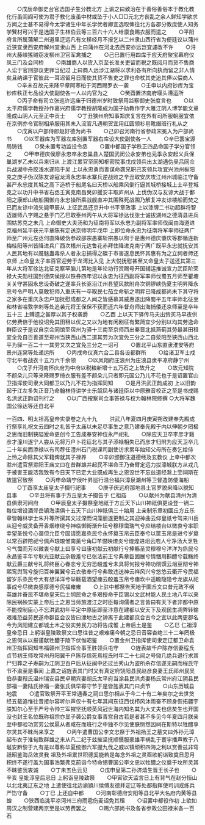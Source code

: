 <!-- { "loadSidebar": true } -->
　　○戊辰命御史台官选国子生分教北方  上谕之曰致治在于善俗善俗本于教化教化行虽闾阎可使为君子教化废虽中材或坠于小人□□元北方丧乱之余人鲜知学欲求方闻之士甚不易得今太学诸生中年长学优者卿宜选取俾往北方各郡分教庶使人知务学贒材可兴于是选国子生林伯云等三百六十六人给廪食赐衣服而遣之
　　○平阳府言所属蒲解二州道里迂远凡有文移经月不报乞以二州隶山西行省为便廷议以蒲州近狭宜隶西安府解州宜隶山西  上曰蒲州在河北去西安亦远岂宜遽改不许
　　○浔州大藤峡猺贼窃发柳州卫官军禽捕之
　　○己巳置行用四库于应天府聚宝幕府仪凤三门及会同桥
　　○南雄商人以货入京至长淮关吏留而税之既阅月而货不售商人讼于官刑部议吏罪当纪过  上曰商人远涉江湖将以求利各有所向执而留之非人情矣且纳课于官彼此一耳迟留月日而使其货不售吏之罪也命杖其吏追其俸以偿商人
　　○辛未召故元来降平章阿寒柏于河西赐罗衣一袭
　　○壬申以内府钞库为宝钞库秩正七品设大使副使各一人以内官为之
　　○癸酉置济南府堰头漕运所
　　○丙子命有司立张巡许远庙于归德州岁时致祭用监察御史张度言也
　　○以太平府儒学教授孙作嘉兴府儒学教授胡隆成为国子助教作字大雅江阴人博学能文章隆成山阴人元至正中贡士
　　○丁丑狭州府知事郑庆复言在外有司所服朝服宜依在京例亦令官制相承服用其未入流官凡遇朝贺宜用红圆领衫皂靴缀班行礼从之
　　○戊寅以户部侍郎赵好德为尚书
　　○己卯召河南行省参政宋冕入为户部尚书
　　○以军器库为军器左库别置军器右库设大使副使各一人
　　○辛巳罢宝源局铸钱
　　○癸未置考功监设令丞
　　○置中都国子学秩正四品命国子学分官领之
　　○甲申德庆侯廖永忠卒永忠巢县人楚国武闵公永安弟也元季永安起义兵保巢湖岁乙未以兵来归从  上渡江累官至同知枢密院事戊戌领兵出太湖遇伪吴吕同佥兵战湖中舟胶浅水遂陷于吴  上以永忠勇而善谋命袭兄职己亥领兵攻宜兴池州枞阳克之庚子伪汉陈友谅寇龙湾永忠率水寨兵逆战败之辛丑取安庆攻江州州城临江守备甚严永忠度其城之高下造桥于船尾名曰天桥以船乘风倒行逼其城桥接城上士卒登城克之以功升中书省右丞壬寅克南昌癸卯援安丰取庐州从  上伐伪汉与友谅大战于鄱阳之康郎山敌船围御舟永忠操所乘战舰直冲其围殊死战围乃解复冲友谅楼船而焚之已而友谅中流矢毙甲辰从  上征武昌还京升中书平章政事  上以漆牌二书功超群将智迈雄师八字赐之悬于门乙巳取泰州丙午从大将军徐达伐张士诚拔湖州之德清县进兵围姑苏克之未几  上命御史大夫汤和为征南将军以永忠为副将军率师伐闽由海道进克福州延平获元平章陈有定送京师明年戊申  上即位命永忠为征南将军率师征两广师至广州元左丞何直降破伪参政邵宗愚寨斩宗愚以徇于是惠州德庆肇庆等郡循连新梅桂阳等州皆降进兵广西次梧州元达鲁花赤拜住降进克南宁两广既平永忠就抚安其人民其地有以魇魅蛊毒杀人者永忠捕得之磔于市害遂息民怀其惠有为之立祠者师还京师  上命皇太子率百官迎劳于龙湾比入见  上大悦抚慰甚至又命皇太子送还其第三年从大将军徐达北征克察罕脑儿第地是年论功行赏赐号开国辅运推诚宣力武臣阶荣禄大夫勋柱国封德庆侯授以铁券四年诏以永忠为征西副将军率师伐蜀五月师至瞿塘关关守甚固永忠设奇破之遂率兵长驱沿江州县望风款附舟次铜锣峡伪夏主明昇降永忠号令严明人莫敢犯师入重庆有一卒取民七茄立命斩之明昇已降成都尚未下其守将之家多在重庆永忠户加抚慰成都之人闻之皆感慕其威惠遂出降蜀平五年率师北征至和林省哈敦孛剌等处追袭元将王保保不获而还六年督舟师出海捕倭还京师至是卒年五十三  上赙遗之甚厚以其子权袭爵
　　○乙酉  上以天下驿传马夫出赀买马早夜供亿劳费倍于他役诏免其田租以优之又以为地有闲剧征有繁简宜少分别以均其劳逸命群臣议于是议自京会同馆至宿州为驿十三南至京师西出秦晋北抵燕蓟其劳最甚田租宜全免自百善道至郑州当狭西山西二道其劳为次宜免三分之二自荥阳至狭西山西北平为驿一百二十一其劳又次之宜免三分之一诏可
　　○置北平山东直隶淮安等府景州连窝等处递运所
　　○丙戌命仪真六合二县各设都群所
　　○给诸卫军士戍守北平者战衣十五万六千余领
　　○以凤翔府庄浪州为庄浪县隶平凉府静宁州
　　○戊子升河南怀庆府为中府以税粮新增十五万石之上故升之
　　○故元知院不颜朵儿只等来降赐罗绮衣服有差不颜朵儿只者即元国公乃儿不花也于是诏置官山卫指挥使司隶大同都卫以乃儿不花为指挥同知
　　○是月洪武正韵成初  上以旧韵起于江左多失正音乃命翰林侍讲学士乐韶凤与诸廷臣以中原雅音校正之至是书成赐名洪武正韵诏刊行之
　　○以广西按察司佥事答禄与权为翰林院修撰
○大将军魏国公徐达等还自北平


一百四、明太祖高皇帝实录卷之九十九
　　洪武八年夏四月庚寅朔改建奉先殿成行祭享礼祝文云四时之礼皆于太庙以未足尽事生之意乃建奉先殿于内以伸朝夕罔极之思而旧制狭隘爰命更创今工告成奉安神位永严祀礼
　　○除应天卫卒李彦才籍彦才潼川遂宁人尝从元将万户卜花征北与其子添禄相失已而彦才归附为应天卫卒几二十年矣而添禄以有司荐任澧州石门税课司副使访求累年始知父母所在奏乞给侍  上怜之命除其父军籍俾就其子禄养
　　○辛卯颁御注道德经及玄教仪  上幸中都次滁州遣官祭滁阳王庙文曰在昔群雄并起民不堪命王乃奋臂定远力拔濠城朕方从戎几于被害王能活我致有今日天下已定大业既成再生之恩没世不忘兹道经滁上茔祠斯在故遣官致祭
　　○丙申命靖宁侯叶昇巡行温台福兴漳泉潮州等卫督造防倭海船
　　○丁酉享太庙皇太子摄行祀事
　　○庚子庆远府那地县土官罗貌来降以貌知县事
　　○辛丑将有事于方丘皇太子摄告于  仁祖庙
　　○以献州为献县清州为清县俱隶河间府
　　○甲辰皇太子摄祭皇地祇于方丘天下山川神祇俱更设登一铏二每位增设酒斝岳镇海渎俱十五天下山川神祇俱三十始用  上亲制乐章初圜丘方丘乐章皆翰林学士朱升等所撰其文过深而词藻丽遂更制之其迎神曲云仰皇祇兮驾来川岳从迎兮威灵备开香烟缭绕兮神临御街渐升坛兮穆穆霭瑞气兮应结楼台以微衷兮率职幸望圣悦兮心谐但允臣兮固请愿嘉烝民兮永怀奠玉帛云臣奉兮以筐玉帛是进兮岁奠以常百辟陪祀兮佩声琅琅惟南薰兮角□羊愠映燎炎兮煌煌进俎云庖人兮净汤大烹牲兮气霭而芳以微衷兮献上曰享兮曰康初献云初献行兮捧觞圣灵穆穆兮洋洋为烝民兮永昌鉴丰年兮耿光亚献云杂殽羞兮已张法前王兮典章臣固展兮情悃用斟醴兮载觞终献云爵三献兮礼将终臣心眷恋兮无穷恐殽羞兮未具将何报兮神功彻馔云俎豆彻兮神熙鸾舆驾兮旋归百神翼翼兮云衣敬奉行兮弗敢违送神云祥风兴兮悠悠云衢开兮民福留岁乐烝民兮大有想洋洋兮举觞载酒望瘗云殽羞玉帛兮瘗坎中遥瞻隐隐兮龙旗从祀事成兮尽微衷感厚德兮民福雍雍
　　○上驻中都祭告天地于圜丘文曰昔元政不纲英雄并奋民不堪命皇天后土悯民命之多艰授命于臣锡以文武材能人民土地八年以来除民祸殃实蒙上帝后土之恩当师旅渡江之时臣每询儒者之言皆曰有天下者非都中原不能控制臣心不忘洪武初年平定中原臣即至汴意在建都以安天下及观民生凋弊转输艰难恐益劳民遂命群臣会议皆曰濠地古之钟离于此建都庶合古今之宜以此两更郡名今为凤阳建立都城土木之役实劳民力功将告成惟  上帝后土是鉴
　　○乙巳  仁祖淳皇帝忌日  上躬诣皇陵致祭文曰思往昔之艰难痛今朝之忌日音容杳绝三十二年罔极之恩何从以报谨献牲醴于陵下伏惟昭鉴
　　○置金州卫指挥使司隶定辽都卫命袁州卫指挥同知韦福赣州卫指挥佥事王胜领兵屯守
　　○旌表故千户陈存信妻程氏贞节初王师攻常州丹阳翼千户陈存信死焉程氏时年二十七闻之号恸几绝兵退行求其尸归葬之子寿嗣为江阴卫百户后从征闽中还过兰秀山为盗所杀存信遂无嗣而程氏守节不渝至是事闻  上嘉之诏旌表其门时又有真定府饶阳县民赵彦良妻王氏祁州民吴伯恭妻叚氏温州瑞安县民卓朝宾妻胡氏太平府当涂县民洪贞妻杨氏常州府江阴县民邵福一妻陆氏徐福一妻张氏俱早寡守节于是皆旌表其门曰贞节
　　○山东历城县地震
　　○遣官致祭开平王常遇春之祠曰思尔相从于今二十有二年矣尔之去世焂经五载追惟往昔接尔容听尔声仅十有七年其间东征西伐栉风沐雨奋不顾身恢拓疆宇朕知尔心至于严号令帅三军摧坚抚顺英风冠世海内知名其为大丈夫也信矣生也开国没也封王名位既称祖宗亦显子袭公爵女事青宫自古若是者甚不多见今年夏四月朕亲至中都验功赏劳公侯扈从者咸在而班行之中独不尔见使朕恻然因祠在斯特以牲醴享尔灵其不昧尚来享之
　　○丙午遣曹国公李文忠祭于外祖扬王之墓文曰外孙元璋起布衣于淮甸致群雄之来从凡二纪于兹摧坚抚顺慑服豪雄平祸乱于寰宇播声教于八埏安黔黎于九有是以尊称华夏统御六军握九伐之威以镇顽积四海之利以赏善兹非穹祇昭鉴海岳效灵我  祖及外祖累世积德奚能若是每念外祖之灵亟欲躬诣致奠日思月积终不遂行盖为国事浩繁弗克前诣今特命甥曹国公李文忠以牲醴之仪奠于坟所灵其不昧鉴我衷诚
　　○丁未五色云见
　　○戊申皇第二孙济熺生晋王长子也
　　○辛亥  皇妣淳皇后忌日  上躬诣皇陵致祭
　　○甲寅钦天监言日上有背气在赵分恒山以北北夷辽东之地  上遣使往北边谕頴川侯傅友德并定辽等处都指挥使司训戎练兵严饬守备
　　○丁巳  上还自中都
　　○河南彰德府安阳等县北平大名府内黄等县蝗
　　○狭西临洮平凉河州三府雨雹伤麦诏免其租
　　○诏罢中都役作初  上欲如周汉之制营建两京至是以劳费罢之
　　○赐六部尚书及各省参政公田禄米各一百石
